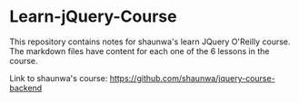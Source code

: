 # Learn-jQuery-Course

This repository contains notes for shaunwa's learn JQuery O'Reilly course. The markdown files have content for each one of the 6 lessons in the course.

Link to shaunwa's course: https://github.com/shaunwa/jquery-course-backend
